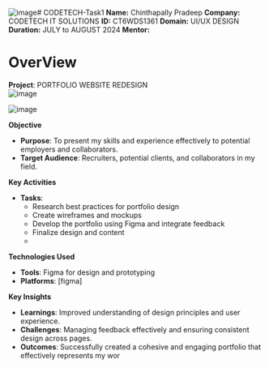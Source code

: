 ![image](https://github.com/user-attachments/assets/5b52b20d-9eaf-4a39-a7c4-a79c515b14e4)# CODETECH-Task1
**Name:** Chinthapally Pradeep
**Company:** CODETECH IT SOLUTIONS
**ID:** CT6WDS1361
**Domain:** UI/UX DESIGN
**Duration:** JULY to AUGUST 2024
**Mentor:** 
# OverView
**Project**: PORTFOLIO WEBSITE REDESIGN\
![image](https://github.com/user-attachments/assets/abc492f7-cc79-4dca-887c-2446dd9fa81d)

![image](https://github.com/user-attachments/assets/56d17ff5-ccf0-4caf-8c05-e899dcac64b3)



**Objective**
- **Purpose**: To present my skills and experience effectively to potential employers and collaborators.
- **Target Audience**: Recruiters, potential clients, and collaborators in my field.

**Key Activities** 
- **Tasks**: 
  - Research best practices for portfolio design
  - Create wireframes and mockups
  - Develop the portfolio using Figma and integrate feedback
  - Finalize design and content
  - 
**Technologies Used** 
- **Tools**: Figma for design and prototyping
- **Platforms**: [figma]

**Key Insights** 
- **Learnings**: Improved understanding of design principles and user experience.
- **Challenges**: Managing feedback effectively and ensuring consistent design across pages.
- **Outcomes**: Successfully created a cohesive and engaging portfolio that effectively represents my wor
